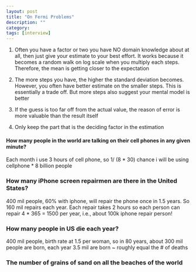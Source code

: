 ```yaml
---
layout: post
title: "On Fermi Problems" 
description: ""
category: 
tags: [interview]
---
```


1. Often you have a factor or two you have NO domain knowledge about at all, then just give your estimate to your best effort. It works because it becomes a random walk on log scale when you multiply each steps. Therefore, the mean is getting closer to the expectation

2. The more steps you have, the higher the standard deviation becomes. However, you often have better estimate on the smaller steps. This is essentially a trade off. But more steps also suggest your mental model is better

3. If the guess is too far off from the actual value, the reason of error is more valuable than the result itself

4. Only keep the part that is the deciding factor in the estimation

#### How many people in the world are talking on their cell phones in any given minute?

Each month i use 3 hours of cell phone, so 1/ (8 * 30) chance i will be using cellphone * 8 billion people  

### How many iPhone screen repairmen are there in the United States?

400 mil people, 60% with iphone, will repair the phone once in 1.5 years. So 160 mil repairs each year. Each repair takes 2 hours so each person can repair 4 * 365 = 1500 per year, i.e., about 100k iphone repair person!

### How many people in US die each year?
400 mil people, birth rate at 1.5 per woman, so in 80 years, about 300 mil people are born, each year 3.5 mil are born ~ roughly equal the # of deaths  

### The number of grains of sand on all the beaches of the world
